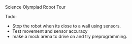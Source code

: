 Science Olympiad Robot Tour

Todo:
- Stop the robot when its close to a wall using sensors.
- Test movement and sensor accuracy
- make a mock arena to drive on and try preprogramming.

